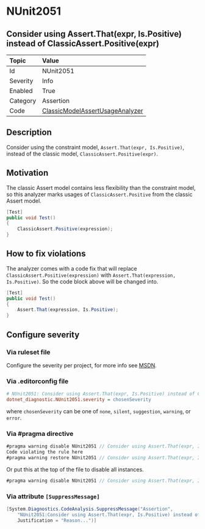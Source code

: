 # NUnit2051

## Consider using Assert.That(expr, Is.Positive) instead of ClassicAssert.Positive(expr)

| Topic    | Value
| :--      | :--
| Id       | NUnit2051
| Severity | Info
| Enabled  | True
| Category | Assertion
| Code     | [ClassicModelAssertUsageAnalyzer](https://github.com/nunit/nunit.analyzers/blob/4.9.2/src/nunit.analyzers/ClassicModelAssertUsage/ClassicModelAssertUsageAnalyzer.cs)

## Description

Consider using the constraint model, `Assert.That(expr, Is.Positive)`, instead of the classic model,
`ClassicAssert.Positive(expr)`.

## Motivation

The classic Assert model contains less flexibility than the constraint model,
so this analyzer marks usages of `ClassicAssert.Positive` from the classic Assert model.

```csharp
[Test]
public void Test()
{
    ClassicAssert.Positive(expression);
}
```

## How to fix violations

The analyzer comes with a code fix that will replace `ClassicAssert.Positive(expression)` with
`Assert.That(expression, Is.Positive)`. So the code block above will be changed into.

```csharp
[Test]
public void Test()
{
    Assert.That(expression, Is.Positive);
}
```

<!-- start generated config severity -->
## Configure severity

### Via ruleset file

Configure the severity per project, for more info see
[MSDN](https://learn.microsoft.com/en-us/visualstudio/code-quality/using-rule-sets-to-group-code-analysis-rules?view=vs-2022).

### Via .editorconfig file

```ini
# NUnit2051: Consider using Assert.That(expr, Is.Positive) instead of ClassicAssert.Positive(expr)
dotnet_diagnostic.NUnit2051.severity = chosenSeverity
```

where `chosenSeverity` can be one of `none`, `silent`, `suggestion`, `warning`, or `error`.

### Via #pragma directive

```csharp
#pragma warning disable NUnit2051 // Consider using Assert.That(expr, Is.Positive) instead of ClassicAssert.Positive(expr)
Code violating the rule here
#pragma warning restore NUnit2051 // Consider using Assert.That(expr, Is.Positive) instead of ClassicAssert.Positive(expr)
```

Or put this at the top of the file to disable all instances.

```csharp
#pragma warning disable NUnit2051 // Consider using Assert.That(expr, Is.Positive) instead of ClassicAssert.Positive(expr)
```

### Via attribute `[SuppressMessage]`

```csharp
[System.Diagnostics.CodeAnalysis.SuppressMessage("Assertion",
    "NUnit2051:Consider using Assert.That(expr, Is.Positive) instead of ClassicAssert.Positive(expr)",
    Justification = "Reason...")]
```
<!-- end generated config severity -->
